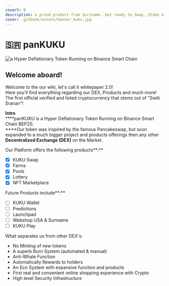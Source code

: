 ```yaml
---
coverY: 0
description: a proud product from Suriname. Get ready to Swap, Stake & Shop!
cover: .gitbook/assets/banner_kuku.jpg
---
```


# 🇸🇷 panKUKU

![a Hyper Deflationary Token Running on Binance Smart Chain](.gitbook/assets/bannernewlogo\_orange.png)

## Welcome aboard!

Welcome to the our wiki, let's call it whitepaper 2.0!\
Here you'll find everything regarding our DEX, Products and much more!\
The first official verified and listed cryptocurrency that stems out of "Switi Sranan"!

**Intro**\
****panKUKU is a Hyper Deflationary Token Running on Binance Smart Chain BEP20. \
****Our token was inspired by the famous Pancakeswap, but soon expanded to a much bigger project and products offerings then any other **Decentralized Exchange (DEX)** on the Market.

Our Platform offers the following products**:**

* [x] KUKU Swap
* [x] Farms
* [x] Pools
* [x] Lottery
* [x] NFT Marketplace

Future Products include**:**

* [ ] KUKU Wallet
* [ ] Predictions
* [ ] Launchpad
* [ ] Webshop USA & Suriname
* [ ] KUKU Play

What separates us from other DEX's:

* No Minting of new tokens
* A superb Burn System (automated & manual)
* Anti-Whale Function
* Automatically Rewards to holders
* An Eco System with expansive function and products
* First real and convenient online shopping experience with Crypto
* High level Security Infrastructure

